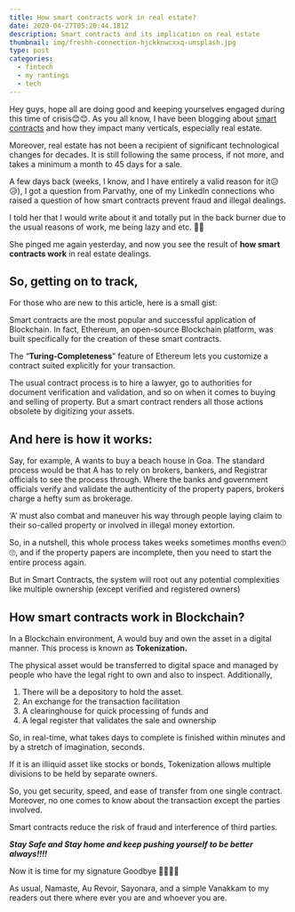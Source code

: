 ```yaml
---
title: How smart contracts work in real estate?
date: 2020-04-27T05:20:44.181Z
description: Smart contracts and its implication on real estate
thumbnail: img/freshh-connection-hjckknwcxxq-unsplash.jpg
type: post
categories:
  - fintech
  - my rantings
  - tech
---
```



Hey guys, hope all are doing good and keeping yourselves engaged during this time of crisis😊😊. As you all know, I have been blogging about [smart contracts](https://www.thecontentstartup.com/how-do-smart-contracts-work/) and how they impact many verticals, especially real estate.

Moreover, real estate has not been a recipient of significant technological changes for decades. It is still following the same process, if not more, and takes a minimum a month to 45 days for a sale.

A few days back (weeks, I know, and I have entirely a valid reason for it😥😥), I got a question from Parvathy, one of my LinkedIn connections who raised a question of how smart contracts prevent fraud and illegal dealings.

I told her that I would write about it and totally put in the back burner due to the usual reasons of work, me being lazy and etc. 🙈🙈

She pinged me again yesterday, and now you see the result of **how smart contracts work** in real estate dealings.

## So, getting on to track,

For those who are new to this article, here is a small gist:

Smart contracts are the most popular and successful application of Blockchain. In fact, Ethereum, an open-source Blockchain platform, was built specifically for the creation of these smart contracts.

The “**Turing-Completeness**” feature of Ethereum lets you customize a contract suited explicitly for your transaction.

The usual contract process is to hire a lawyer, go to authorities for document verification and validation, and so on when it comes to buying and selling of property. But a smart contract renders all those actions obsolete by digitizing your assets.

## And here is how it works:

Say, for example, A wants to buy a beach house in Goa. The standard process would be that A has to rely on brokers, bankers, and Registrar officials to see the process through. Where the banks and government officials verify and validate the authenticity of the property papers, brokers charge a hefty sum as brokerage.

‘A’ must also combat and maneuver his way through people laying claim to their so-called property or involved in illegal money extortion.

So, in a nutshell, this whole process takes weeks sometimes months even🙄🙄, and if the property papers are incomplete, then you need to start the entire process again.

But in Smart Contracts, the system will root out any potential complexities like multiple ownership (except verified and registered owners)



## How **smart contracts work** in Blockchain?

In a Blockchain environment, A would buy and own the asset in a digital manner. This process is known as **Tokenization.**

The physical asset would be transferred to digital space and managed by people who have the legal right to own and also to inspect. Additionally,

1. There will be a depository to hold the asset.
2. An exchange for the transaction facilitation
3. A clearinghouse for quick processing of funds and 
4. A legal register that validates the sale and ownership

So, in real-time, what takes days to complete is finished within minutes and by a stretch of imagination, seconds.

If it is an illiquid asset like stocks or bonds, Tokenization allows multiple divisions to be held by separate owners.

So, you get security, speed, and ease of transfer from one single contract. Moreover, no one comes to know about the transaction except the parties involved.

Smart contracts reduce the risk of fraud and interference of third parties.

***Stay Safe and Stay home and keep pushing yourself to be better always!!!!***

Now it is time for my signature Goodbye 🙋‍♀️🙋‍♀️

As usual, Namaste, Au Revoir, Sayonara, and a simple Vanakkam to my readers out there where ever you are and whoever you are.